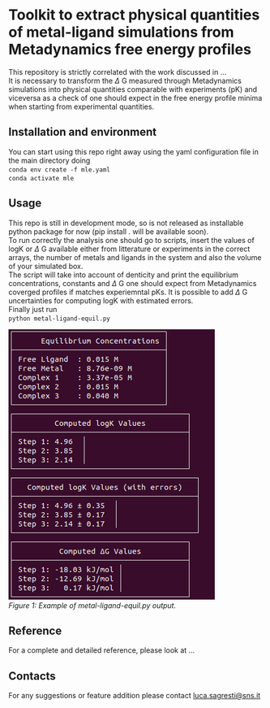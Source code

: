 # Toolkit to extract physical quantities of metal-ligand simulations from Metadynamics free energy profiles 

This repository is strictly correlated with the work discussed in ... \
It is necessary to transform the $\Delta$ G measured through Metadynamics simulations into physical quantities comparable with experiments (pK) and viceversa as a check of one should expect in the free energy profile minima when starting from experimental quantities.


## Installation and environment
You can start using this repo right away using the yaml configuration file in the main directory doing \
`conda env create -f mle.yaml` \
`conda activate mle`
## Usage
This repo is still in development mode, so is not released as installable python package for now (pip install . will be available soon).\
To run correctly the analysis one should go to scripts, insert the values of logK or $\Delta$ G available either from litterature or experiments in the correct arrays, the number of metals and ligands in the system and also the volume of your simulated box. \
The script will take into account of denticity and print the equilibrium concentrations, constants and $\Delta$ G one should expect from Metadynamics coverged profiles if matches experiemntal pKs. It is possible to add $\Delta$ G uncertainties for computing logK with estimated errors.\
Finally just run\
`python metal-ligand-equil.py`

![Ouput Example](images/output_example.png)  
*Figure 1: Example of metal-ligand-equil.py output.*
## Reference
For a complete and detailed reference, please look at ...
## Contacts
For any suggestions or feature addition please contact luca.sagresti@sns.it
